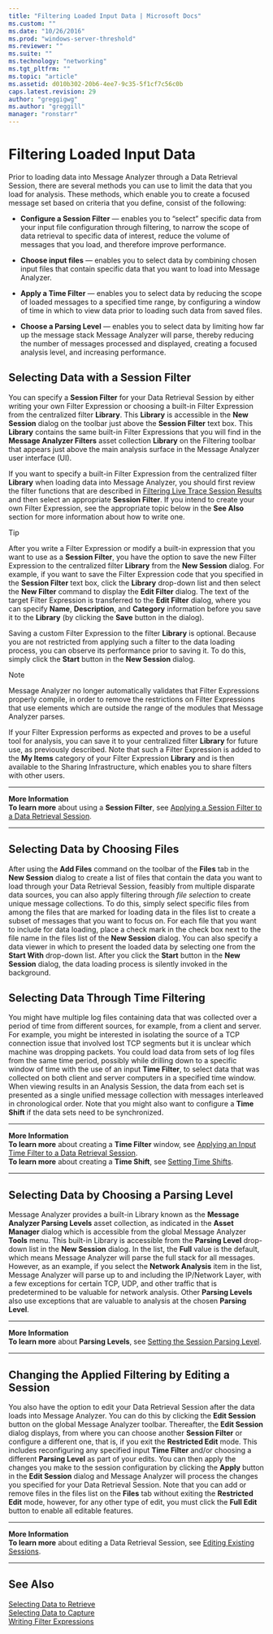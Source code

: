 ```yaml
---
title: "Filtering Loaded Input Data | Microsoft Docs"
ms.custom: ""
ms.date: "10/26/2016"
ms.prod: "windows-server-threshold"
ms.reviewer: ""
ms.suite: ""
ms.technology: "networking"
ms.tgt_pltfrm: ""
ms.topic: "article"
ms.assetid: d010b302-20b6-4ee7-9c35-5f1cf7c56c0b
caps.latest.revision: 29
author: "greggigwg"
ms.author: "greggill"
manager: "ronstarr"
---
```


# Filtering Loaded Input Data

Prior to loading data into Message Analyzer through a Data Retrieval Session, there are several methods you can use to limit the data that you load for analysis. These methods, which enable you to create a focused message set based on criteria that you define, consist of the following:  
  
-   **Configure a Session Filter** — enables you to “select” specific data from your input file configuration through filtering, to narrow the scope of data retrieval to specific data of interest, reduce the volume of messages that you load, and therefore improve performance.  
  
-   **Choose input files** — enables you to select data by combining chosen input  files that contain specific data that you want to load into Message Analyzer.  
  
-   **Apply a Time Filter** — enables you to select data  by reducing the scope of loaded messages to a specified time range, by configuring a window of time in which to view data prior to loading such data from saved files.  
  
-   **Choose a Parsing Level** — enables you to select data by limiting how far up the message stack Message Analyzer will parse, thereby reducing the number of messages processed and displayed, creating a focused analysis level, and increasing performance.  
  
## Selecting Data with a Session Filter  

 You can specify a **Session Filter** for your Data Retrieval Session by either writing your own Filter Expression or choosing a built-in Filter Expression from the centralized filter  **Library**. This **Library** is accessible in the **New Session** dialog on the toolbar just above the **Session Filter** text box.  This **Library** contains the same built-in Filter Expressions that you will find in the **Message Analyzer Filters** asset collection **Library** on the Filtering toolbar that appears just above the main analysis surface in the Message Analyzer user interface (UI).  
  
 If you want to specify a built-in Filter Expression from the centralized filter **Library** when loading data into Message Analyzer, you should first review the filter functions that are described in [Filtering Live Trace Session Results](filtering-live-trace-session-results.md) and then select an appropriate **Session Filter**. If you intend to create your own Filter Expression, see the appropriate topic below in the **See Also** section for more information about how to write one.  
  
> [!TIP]
>  After you write a Filter Expression or modify a built-in expression that you want to use as a **Session Filter**, you have the option to save the new Filter Expression to the centralized filter **Library** from the **New Session** dialog. For example, if you want to save the Filter Expression code that you specified in the **Session Filter** text box, click the **Library** drop-down list and then select the **New Filter** command to display the **Edit Filter** dialog. The text of the target Filter Expression is transferred to the **Edit Filter** dialog, where you can specify **Name**, **Description**, and **Category** information before you save it to the **Library** (by clicking the **Save** button in the dialog).  
  
 Saving a custom Filter Expression to the filter **Library** is optional. Because you are not restricted from applying such a filter to the data loading process, you can observe its performance prior to saving it. To do this, simply click the **Start** button in the **New Session** dialog.  
  
> [!NOTE]
>  Message Analyzer no longer automatically validates that Filter Expressions properly compile, in order to remove the restrictions on Filter Expressions that use elements which are outside the range of the modules that Message Analyzer parses.  
  
 If your Filter Expression performs as expected and proves to be a useful tool for analysis, you can save it to your centralized filter **Library** for future use, as previously described. Note that such a Filter Expression is added to the **My Items** category of your Filter Expression **Library** and is then available to the Sharing Infrastructure, which enables you to share filters with other users.  
  
---  
  
 **More Information**   
 **To learn more** about using a **Session Filter**, see [Applying a Session Filter to a Data Retrieval Session](applying-a-session-filter-to-a-data-retrieval-session.md).  

---  
  
## Selecting Data by Choosing Files  

 After using the **Add Files** command on the toolbar of the **Files** tab in the **New Session** dialog to create a list of files that contain the data you want to load through your Data Retrieval Session, feasibly from multiple disparate data sources, you can also apply filtering through *file selection* to create unique message collections. To do this, simply select specific files from among the files that are marked for loading data in the files list to create a subset of messages that you want to focus on. For each file that you want to include for data loading, place a check mark in the check box next to the file name in the files list of the **New Session** dialog. You can also specify a data viewer in which to present the loaded data  by selecting one from the **Start With** drop-down list. After you click the **Start** button in the **New Session** dialog, the data loading process is silently invoked in the background.  
  
## Selecting Data Through Time Filtering  

 You might have multiple log files containing data that was collected over a period of time from different sources, for example, from a client and server. For example, you might be interested in isolating the source of a TCP connection issue that involved lost TCP segments but it is unclear which machine was dropping packets. You could load data from sets of log files from the same time period, possibly while drilling down to a specific window of time with the use of an input **Time Filter**, to select data that was collected on both client and server computers in a specified time window. When viewing results in an Analysis Session, the data from each set is presented as a single unified message collection with messages interleaved in chronological order. Note that you might also want to configure a **Time Shift** if the data sets need to be synchronized.  
  
---  
  
 **More Information**   
 **To learn more** about creating a **Time Filter** window, see [Applying an Input Time Filter to a Data Retrieval Session](applying-an-input-time-filter-to-a-data-retrieval-session.md).  
**To learn more** about creating a **Time Shift**, see [Setting Time Shifts](setting-time-shifts.md).  

---  
  
## Selecting Data by Choosing a Parsing Level  

 Message Analyzer provides a  built-in Library known as the **Message Analyzer Parsing Levels** asset collection, as indicated in the **Asset Manager** dialog which is accessible from the global Message Analyzer **Tools** menu. This built-in Library is accessible from the **Parsing Level** drop-down list in the **New Session** dialog. In the list, the **Full** value is the default, which means Message Analyzer will parse the full stack for all messages. However, as an example, if you select the **Network Analysis** item in the list, Message Analyzer will parse up to and including the IP/Network Layer, with a few exceptions for certain TCP, UDP, and other traffic that is predetermined to be valuable for network analysis. Other **Parsing Levels** also use  exceptions that are valuable to analysis at the chosen **Parsing Level**.  
  
---  
  
 **More Information**   
 **To learn more** about **Parsing Levels**, see [Setting the Session Parsing Level](setting-the-session-parsing-level.md).  

---  
  
## Changing the Applied Filtering by Editing a Session  

 You also have the option to edit your Data Retrieval Session after the data loads into Message Analyzer. You can do this by clicking the **Edit Session** button on the global Message Analyzer toolbar. Thereafter, the **Edit Session** dialog displays, from where you can choose another **Session Filter** or configure a different one, that is, if you exit the **Restricted Edit** mode. This includes reconfiguring any specified input **Time Filter** and/or choosing a different **Parsing Level** as part of your edits. You can then apply the changes you make to the session configuration by clicking the **Apply** button in the **Edit Session** dialog and Message Analyzer will process the changes you specified for your  Data Retrieval Session. Note that you can  add or remove files in the files list on the **Files** tab without exiting the **Restricted Edit** mode, however, for any other type of edit, you must click the **Full Edit** button to enable all editable features.  
  
---  
  
 **More Information**   
 **To learn more** about editing a Data Retrieval Session, see [Editing Existing Sessions](editing-existing-sessions.md).  

---  
  
## See Also  

[Selecting Data to Retrieve](selecting-data-to-retrieve.md)   
[Selecting Data to Capture](selecting-data-to-capture.md)   
[Writing Filter Expressions](writing-filter-expressions.md)